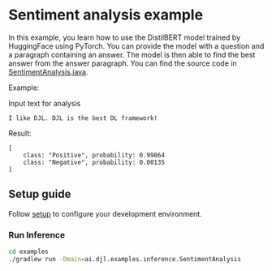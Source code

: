 # Sentiment analysis example

In this example, you learn how to use the DistilBERT model trained by HuggingFace using PyTorch. 
You can provide the model with a question and a paragraph containing an answer. The model is then able to find the best answer from the answer paragraph.
You can find the source code in [SentimentAnalysis.java](https://github.com/deepjavalibrary/djl/blob/master/examples/src/main/java/ai/djl/examples/inference/SentimentAnalysis.java).

Example:

Input text for analysis

```text
I like DJL. DJL is the best DL framework!
```

Result:

```text
[
	class: "Positive", probability: 0.99864
	class: "Negative", probability: 0.00135
]
```

## Setup guide

Follow [setup](../../docs/development/setup.md) to configure your development environment.

### Run Inference

```sh
cd examples
./gradlew run -Dmain=ai.djl.examples.inference.SentimentAnalysis
```

